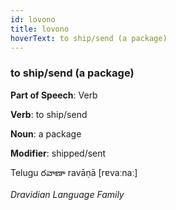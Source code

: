```yaml
---
id: lovono
title: lovono
hoverText: to ship/send (a package)
---
```


### to ship/send (a package)

**Part of Speech**: Verb

**Verb**: to ship/send

**Noun**: a package

**Modifier**: shipped/sent

Telugu రవాణా ravāṇā [rɐvaːnaː]

*Dravidian Language Family*